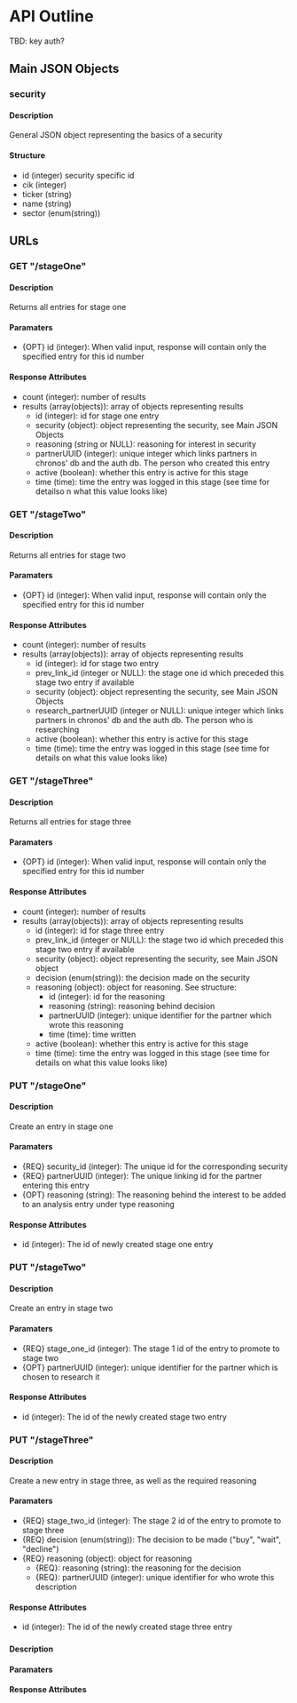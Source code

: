 # API Outline
TBD: key auth?

## Main JSON Objects
### security
#### Description
General JSON object representing the basics of a security

#### Structure
- id (integer) security specific id
- cik (integer)
- ticker (string)
- name (string)
- sector (enum(string))


## URLs
### GET "/stageOne"
#### Description
Returns all entries for stage one

#### Paramaters
- {OPT} id (integer): When valid input, response will contain only the specified entry for this id number

#### Response Attributes
- count (integer): number of results
- results (array(objects)): array of objects representing results
    - id (integer): id for stage one entry
    - security (object): object representing the security, see Main JSON Objects
    - reasoning (string or NULL): reasoning for interest in security
    - partnerUUID (integer): unique integer which links partners in chronos' db and the auth db. The person who created this entry
    - active (boolean): whether this entry is active for this stage
    - time (time): time the entry was logged in this stage (see time for detailso n what this value looks like)

### GET "/stageTwo"
#### Description
Returns all entries for stage two

#### Paramaters
- {OPT} id (integer): When valid input, response will contain only the specified entry for this id number

#### Response Attributes
- count (integer): number of results
- results (array(objects)): array of objects representing results
    - id (integer): id for stage two entry
    - prev_link_id (integer or NULL): the stage one id which preceded this stage two entry if available
    - security (object): object representing the security, see Main JSON Objects
    - research_partnerUUID (integer or NULL): unique integer which links partners in chronos' db and the auth db. The person who is researching
    - active (boolean): whether this entry is active for this stage
    - time (time): time the entry was logged in this stage (see time for details on what this value looks like)

### GET "/stageThree"
#### Description
Returns all entries for stage three

#### Paramaters
- {OPT} id (integer): When valid input, response will contain only the specified entry for this id number

#### Response Attributes
- count (integer): number of results
- results (array(objects)): array of objects representing results
    - id (integer): id for stage three entry
    - prev_link_id (integer or NULL): the stage two id which preceded this stage two entry if available
    - security (object): object representing the security, see Main JSON object 
    - decision (enum(string)): the decision made on the security
    - reasoning (object): object for reasoning. See structure:
        - id (integer): id for the reasoning 
        - reasoning (string): reasoning behind decision
        - partnerUUID (integer): unique identifier for the partner which wrote this reasoning
        - time (time): time written
    - active (boolean): whether this entry is active for this stage
    - time (time): time the entry was logged in this stage (see time for details on what this value looks like)

### PUT "/stageOne"
#### Description
Create an entry in stage one
#### Paramaters
- {REQ} security_id (integer): The unique id for the corresponding security
- {REQ} partnerUUID (integer): The unique linking id for the partner entering this entry
- {OPT} reasoning (string): The reasoning behind the interest to be added to an analysis entry under type reasoning

#### Response Attributes
- id (integer): The id of newly created stage one entry

### PUT "/stageTwo"
#### Description
Create an entry in stage two
#### Paramaters
- {REQ} stage_one_id (integer): The stage 1 id of the entry to promote to stage two
- {OPT} partnerUUID (integer): unique identifier for the partner which is chosen to research it
#### Response Attributes
- id (integer): The id of the newly created stage two entry

### PUT "/stageThree"
#### Description
Create a new entry in stage three, as well as the required reasoning 
#### Paramaters
- {REQ} stage_two_id (integer): The stage 2 id of the entry to promote to stage three
- {REQ} decision (enum(string)): The decision to be made ("buy", "wait", "decline")
- {REQ} reasoning (object): object for reasoning
    - {REQ}: reasoning (string): the reasoning for the decision 
    - {REQ}: partnerUUID (integer): unique identifier for who wrote this description
#### Response Attributes
- id (integer): The id of the newly created stage three entry


### 
#### Description
#### Paramaters
#### Response Attributes

